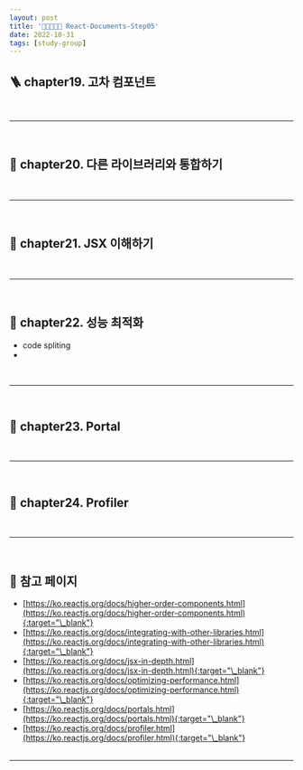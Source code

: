 ```yaml
---
layout: post
title: '👨‍👦‍👦👩‍👧 React-Documents-Step05'
date: 2022-10-31
tags: [study-group]
---
```


## 🪜 chapter19. 고차 컴포넌트

<br/>

---

<br/>

## 🔮 chapter20. 다른 라이브러리와 통합하기

<br/>

---

<br/>

## 🦠 chapter21. JSX 이해하기

<br/>

---

<br/>

## 📇 chapter22. 성능 최적화

- code spliting
-

<br/>

---

<br/>

## 🔐 chapter23. Portal

<br/>

---

<br/>

## 🪩 chapter24. Profiler

<br/>

---

<br/>

## 🎫 참고 페이지

- [https://ko.reactjs.org/docs/higher-order-components.html](https://ko.reactjs.org/docs/higher-order-components.html){:target="\_blank"}
- [https://ko.reactjs.org/docs/integrating-with-other-libraries.html](https://ko.reactjs.org/docs/integrating-with-other-libraries.html){:target="\_blank"}
- [https://ko.reactjs.org/docs/jsx-in-depth.html](https://ko.reactjs.org/docs/jsx-in-depth.html){:target="\_blank"}
- [https://ko.reactjs.org/docs/optimizing-performance.html](https://ko.reactjs.org/docs/optimizing-performance.html){:target="\_blank"}
- [https://ko.reactjs.org/docs/portals.html](https://ko.reactjs.org/docs/portals.html){:target="\_blank"}
- [https://ko.reactjs.org/docs/profiler.html](https://ko.reactjs.org/docs/profiler.html){:target="\_blank"}
  <br/><br/>

---

